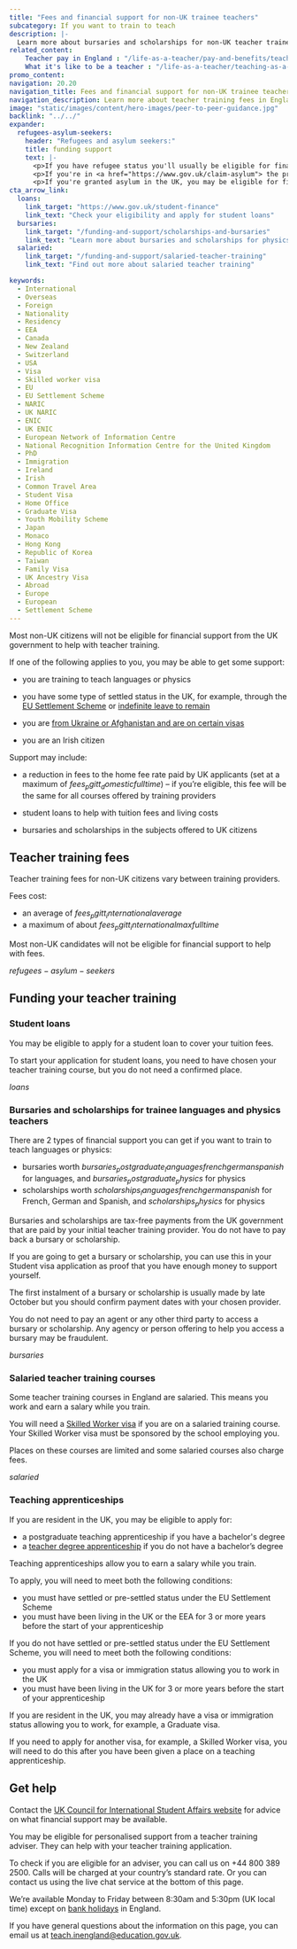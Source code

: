 ```yaml
---
title: "Fees and financial support for non-UK trainee teachers"
subcategory: If you want to train to teach
description: |-
  Learn more about bursaries and scholarships for non-UK teacher trainees.
related_content:
    Teacher pay in England : "/life-as-a-teacher/pay-and-benefits/teacher-pay"
    What it's like to be a teacher : "/life-as-a-teacher/teaching-as-a-career/what-its-like-to-be-a-teacher"
promo_content:
navigation: 20.20
navigation_title: Fees and financial support for non-UK trainee teachers
navigation_description: Learn more about teacher training fees in England and financial help for physics and languages trainees.
image: "static/images/content/hero-images/peer-to-peer-guidance.jpg"
backlink: "../../"
expander:
  refugees-asylum-seekers:
    header: "Refugees and asylum seekers:"
    title: funding support
    text: |- 
      <p>If you have refugee status you'll usually be eligible for financial support to help you train.</p>
      <p>If you're in <a href="https://www.gov.uk/claim-asylum"> the process of seeking asylum</a>, check your immigration bail conditions to see if you have permission to study on a teacher training course in England. Even if you have permission, you're unlikely to be eligible for financial support.</p>
      <p>If you're granted asylum in the UK, you may be eligible for financial support to train to teach.</p>
cta_arrow_link:
  loans:
    link_target: "https://www.gov.uk/student-finance"
    link_text: "Check your eligibility and apply for student loans"
  bursaries:
    link_target: "/funding-and-support/scholarships-and-bursaries"
    link_text: "Learn more about bursaries and scholarships for physics and languages"
  salaried:
    link_target: "/funding-and-support/salaried-teacher-training"
    link_text: "Find out more about salaried teacher training"

keywords:
  - International
  - Overseas
  - Foreign
  - Nationality
  - Residency
  - EEA
  - Canada
  - New Zealand
  - Switzerland
  - USA
  - Visa
  - Skilled worker visa
  - EU
  - EU Settlement Scheme
  - NARIC
  - UK NARIC
  - ENIC
  - UK ENIC
  - European Network of Information Centre
  - National Recognition Information Centre for the United Kingdom
  - PhD
  - Immigration
  - Ireland
  - Irish
  - Common Travel Area
  - Student Visa
  - Home Office
  - Graduate Visa
  - Youth Mobility Scheme
  - Japan
  - Monaco
  - Hong Kong
  - Republic of Korea
  - Taiwan
  - Family Visa
  - UK Ancestry Visa
  - Abroad
  - Europe
  - European
  - Settlement Scheme
---
```


Most non-UK citizens will not be eligible for financial support from the UK government to help with teacher training.

If one of the following applies to you, you may be able to get some support:

* you are training to teach languages or physics

* you have some type of settled status in the UK, for example, through the [EU Settlement Scheme](https://www.gov.uk/settled-status-eu-citizens-families) or [indefinite leave to remain](https://www.gov.uk/indefinite-leave-to-remain)

* you are [from Ukraine or Afghanistan and are on certain visas](/non-uk-teachers/visas-for-non-uk-trainees)

* you are an Irish citizen

Support may include: 

* a reduction in fees to the home fee rate paid by UK applicants (set at a maximum of $fees_pgitt_domesticfulltime$) – if you’re eligible, this fee will be the same for all courses offered by training providers 

* student loans to help with tuition fees and living costs 

* bursaries and scholarships in the subjects offered to UK citizens 

## Teacher training fees

Teacher training fees for non-UK citizens vary between training providers.

Fees cost:

* an average of $fees_pgitt_internationalaverage$
* a maximum of about $fees_pgitt_internationalmaxfulltime$

Most non-UK candidates will not be eligible for financial support to help with fees.

$refugees-asylum-seekers$

## Funding your teacher training

### Student loans

You may be eligible to apply for a student loan to cover your tuition fees.  

To start your application for student loans, you need to have chosen your teacher training course, but you do not need a confirmed place. 

$loans$

### Bursaries and scholarships for trainee languages and physics teachers

There are 2 types of financial support you can get if you want to train to teach languages or physics:

* bursaries worth $bursaries_postgraduate_languagesfrenchgermanspanish$ for languages, and $bursaries_postgraduate_physics$ for physics
* scholarships worth $scholarships_languagesfrenchgermanspanish$ for French, German and Spanish, and $scholarships_physics$ for physics

Bursaries and scholarships are tax-free payments from the UK government that are paid by your initial teacher training provider. You do not have to pay back a bursary or scholarship. 

If you are going to get a bursary or scholarship, you can use this in your Student visa application as proof that you have enough money to support yourself. 

The first instalment of a bursary or scholarship is usually made by late October but you should confirm payment dates with your chosen provider.

You do not need to pay an agent or any other third party to access a bursary or scholarship. Any agency or person offering to help you access a bursary may be fraudulent.

$bursaries$ 

### Salaried teacher training courses

Some teacher training courses in England are salaried. This means you work and earn a salary while you train. 

You will need a [Skilled Worker visa](https://www.gov.uk/skilled-worker-visa) if you are on a salaried training course. Your Skilled Worker visa must be sponsored by the school employing you. 

Places on these courses are limited and some salaried courses also charge fees. 

$salaried$

### Teaching apprenticeships 

If you are resident in the UK, you may be eligible to apply for:

* a postgraduate teaching apprenticeship if you have a bachelor's degree
* a [teacher degree apprenticeship](/train-to-be-a-teacher/teacher-degree-apprenticeships) if you do not have a bachelor’s degree 

Teaching apprenticeships allow you to earn a salary while you train. 

To apply, you will need to meet both the following conditions: 

* you must have settled or pre-settled status under the EU Settlement Scheme 
* you must have been living in the UK or the EEA for 3 or more years before the start of your apprenticeship 

If you do not have settled or pre-settled status under the EU Settlement Scheme, you will need to meet both the following conditions: 

* you must apply for a visa or immigration status allowing you to work in the UK 
* you must have been living in the UK for 3 or more years before the start of your apprenticeship 

If you are resident in the UK, you may already have a visa or immigration status allowing you to work, for example, a Graduate visa. 

If you need to apply for another visa, for example, a Skilled Worker visa, you will need to do this after you have been given a place on a teaching apprenticeship. 

## Get help


Contact the [UK Council for International Student Affairs website](https://www.ukcisa.org.uk/About-UKCISA) for advice on what financial support may be available.

You may be eligible for personalised support from a teacher training adviser. They can help with your teacher training application.

To check if you are eligible for an adviser, you can call us on +44 800 389 2500. Calls will be charged at your country’s standard rate. Or you can contact us using the live chat service at the bottom of this page.

We’re available Monday to Friday between 8:30am and 5:30pm (UK local time) except on [bank holidays](https://www.gov.uk/bank-holidays) in England.

If you have general questions about the information on this page, you can email us at teach.inengland@education.gov.uk.
